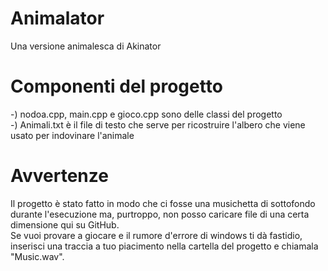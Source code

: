 # Animalator
Una versione animalesca di Akinator

# Componenti del progetto
-) nodoa.cpp, main.cpp e gioco.cpp sono delle classi del progetto <br>
-) Animali.txt è il file di testo che serve per ricostruire l'albero che viene usato per indovinare l'animale

# Avvertenze
Il progetto è stato fatto in modo che ci fosse una musichetta di sottofondo durante l'esecuzione ma, purtroppo, non posso caricare file di una certa dimensione qui su GitHub. <br>
Se vuoi provare a giocare e il rumore d'errore di windows ti dà fastidio, inserisci una traccia a tuo piacimento nella cartella del progetto e chiamala "Music.wav".
